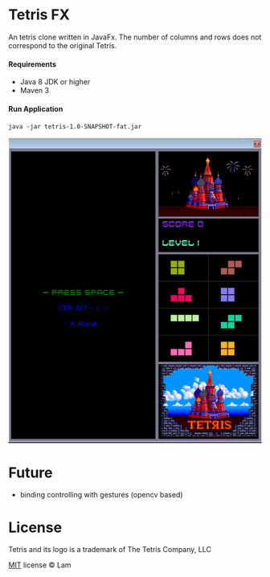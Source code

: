 Tetris FX
=========
An tetris clone written in JavaFx.
The number of columns and rows does not correspond to the original Tetris.

#### Requirements

* Java 8 JDK or higher
* Maven 3

#### Run Application

```console
java -jar tetris-1.0-SNAPSHOT-fat.jar
```

![Screenshot](screenshot.png)


Future
======

* binding controlling with gestures (opencv based)

License
=======

Tetris and its logo is a trademark of The Tetris Company, LLC

[MIT](http://en.wikipedia.org/wiki/MIT_License) license © Lam
